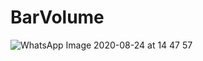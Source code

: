 # BarVolume
![WhatsApp Image 2020-08-24 at 14 47 57](https://user-images.githubusercontent.com/60589822/91017863-fa3b1100-e618-11ea-93a8-e32ea0a9a411.jpeg)
